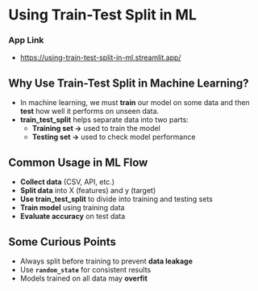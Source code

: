# Using Train-Test Split in ML
### App Link
* https://using-train-test-split-in-ml.streamlit.app/
## Why Use Train-Test Split in Machine Learning?
* In machine learning, we must **train** our model on some data and then **test** how well it performs on unseen data.
* **train_test_split** helps separate data into two parts:
  * **Training set →** used to train the model
  * **Testing set →** used to check model performance
## Common Usage in ML Flow
* **Collect data** (CSV, API, etc.)
* **Split data** into X (features) and y (target)
* **Use train_test_split** to divide into training and testing sets
* **Train model** using training data
* **Evaluate accuracy** on test data
## Some Curious Points
* Always split before training to prevent **data leakage**
* Use **`random_state`** for consistent results
* Models trained on all data may **overfit**
